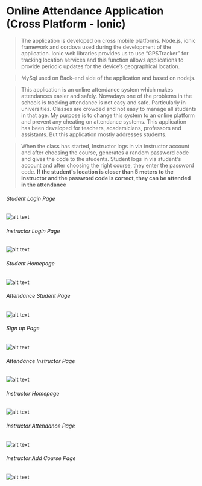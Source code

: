 # Online Attendance Application (Cross Platform - Ionic)
 
 > The application is developed on cross mobile platforms. Node.js, 
 ionic framework and cordova used during the development of the application.
 Ionic web libraries provides us to use “GPSTracker” for tracking location 
 services and this function allows applications to provide periodic updates 
 for the device’s geographical location. 
 
 > MySql used on Back-end side of the application and based on nodejs.

 > This application is an online attendance system which makes attendances easier and safely.
 Nowadays one of the problems in the schools is tracking attendance is not easy and safe. 
 Particularly in universities. Classes are crowded and not easy to manage all students in that age. 
 My purpose is to change this system to an online platform and prevent any cheating on attendance systems. This application has been developed for teachers, academicians, professors and assistants. But this application mostly addresses students. 
 
 > When the class has started, Instructor logs in via instructor account and after choosing the course, generates a random password code and gives the code to the students. Student logs in via student's account and after choosing the right course, they enter the password code. **If the student's location is closer than 5 meters to the instructor and the password code is correct, they can be attended in the attendance**
 
  ######  Student Login Page
  
 ![alt text](https://github.com/gokhanakaraman/AttendanceApp/blob/master/attandaceApp/resources/1.png)
 
  ######  Instructor Login Page
 
 ![alt text](https://github.com/gokhanakaraman/AttendanceApp/blob/master/attandaceApp/resources/2.png)
 
 ######   Student Homepage
  
 ![alt text](https://github.com/gokhanakaraman/AttendanceApp/blob/master/attandaceApp/resources/3.png)
 
 ######   Attendance Student Page
   
 ![alt text](https://github.com/gokhanakaraman/AttendanceApp/blob/master/attandaceApp/resources/4.png)
 
 ######   Sign up Page
    
 ![alt text](https://github.com/gokhanakaraman/AttendanceApp/blob/master/attandaceApp/resources/5.png)
 
 ######   Attendance Instructor Page 
     
 ![alt text](https://github.com/gokhanakaraman/AttendanceApp/blob/master/attandaceApp/resources/6.png)
 
 ######   Instructor Homepage
      
 ![alt text](https://github.com/gokhanakaraman/AttendanceApp/blob/master/attandaceApp/resources/7.png)
 
 ######   Instructor Attendance Page
       
 ![alt text](https://github.com/gokhanakaraman/AttendanceApp/blob/master/attandaceApp/resources/8.png)
 
 ######   Instructor Add Course Page
        
 ![alt text](https://github.com/gokhanakaraman/AttendanceApp/blob/master/attandaceApp/resources/9.png)
 
           
           
           
 


